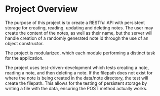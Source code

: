 # Project Overview

The purpose of this project is to create a RESTful API with persistent storage for creating, reading, updating and deleting notes. The user may create the content of the notes, as well as their name, but the server will handle creation of a randomly generated note id through the use of an object constructor.

The project is modularized, which each module performing a distinct task for the application.

The project uses test-driven-development which tests creating a note, reading a note, and then deleting a note. If the filepath does not exist for where the note is being created in the data/note directory, the test will create the filepath. This allows for the testing of persistent storage by writing a file with the data, ensuring the POST method actually works.

